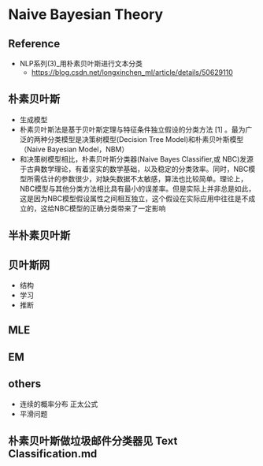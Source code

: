 # Naive Bayesian Theory
## Reference
+ NLP系列(3)_用朴素贝叶斯进行文本分类
	+ https://blog.csdn.net/longxinchen_ml/article/details/50629110

## 朴素贝叶斯
+ 生成模型
+ 朴素贝叶斯法是基于贝叶斯定理与特征条件独立假设的分类方法 [1]  。最为广泛的两种分类模型是决策树模型(Decision Tree Model)和朴素贝叶斯模型（Naive Bayesian Model，NBM）
+ 和决策树模型相比，朴素贝叶斯分类器(Naive Bayes Classifier,或 NBC)发源于古典数学理论，有着坚实的数学基础，以及稳定的分类效率。同时，NBC模型所需估计的参数很少，对缺失数据不太敏感，算法也比较简单。理论上，NBC模型与其他分类方法相比具有最小的误差率。但是实际上并非总是如此，这是因为NBC模型假设属性之间相互独立，这个假设在实际应用中往往是不成立的，这给NBC模型的正确分类带来了一定影响

## 半朴素贝叶斯

## 贝叶斯网
+ 结构
+ 学习
+ 推断

## MLE

## EM

## others
+ 连续的概率分布 正太公式
+ 平滑问题

## 朴素贝叶斯做垃圾邮件分类器见 Text Classification.md